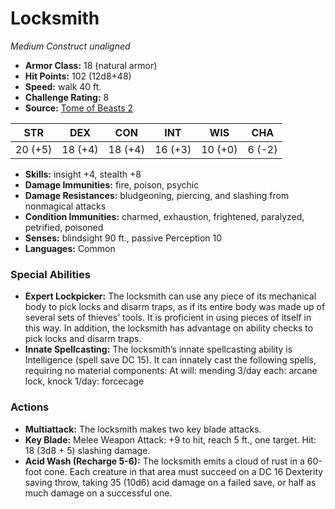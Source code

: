 # Locksmith

*Medium* *Construct* *unaligned*

- **Armor Class:** 18 (natural armor)
- **Hit Points:** 102 (12d8+48)
- **Speed:** walk 40 ft.
- **Challenge Rating:** 8
- **Source:** [Tome of Beasts 2](https://koboldpress.com/kpstore/product/tome-of-beasts-2-for-5th-edition/)

| STR | DEX | CON | INT | WIS | CHA |
| --- | --- | --- | --- | --- | --- |
| 20 (+5) | 18 (+4) | 18 (+4) | 16 (+3) | 10 (+0) | 6 (-2) |

- **Skills:** insight +4, stealth +8
- **Damage Immunities:** fire, poison, psychic
- **Damage Resistances:** bludgeoning, piercing, and slashing from nonmagical attacks
- **Condition Immunities:** charmed, exhaustion, frightened, paralyzed, petrified, poisoned
- **Senses:** blindsight 90 ft., passive Perception 10
- **Languages:** Common
### Special Abilities
- **Expert Lockpicker:** The locksmith can use any piece of its mechanical body to pick locks and disarm traps, as if its entire body was made up of several sets of thieves’ tools. It is proficient in using pieces of itself in this way. In addition, the locksmith has advantage on ability checks to pick locks and disarm traps.
- **Innate Spellcasting:** The locksmith’s innate spellcasting ability is Intelligence (spell save DC 15). It can innately cast the following spells, requiring no material components: At will: mending 3/day each: arcane lock, knock 1/day: forcecage
### Actions
- **Multiattack:** The locksmith makes two key blade attacks.
- **Key Blade:** Melee Weapon Attack: +9 to hit, reach 5 ft., one target. Hit: 18 (3d8 + 5) slashing damage.
- **Acid Wash (Recharge 5-6):** The locksmith emits a cloud of rust in a 60-foot cone. Each creature in that area must succeed on a DC 16 Dexterity saving throw, taking 35 (10d6) acid damage on a failed save, or half as much damage on a successful one.
